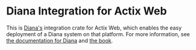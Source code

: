 # Diana Integration for Actix Web

This is [Diana's](https://arctic-hen7.github.io/diana) integration crate for Actix Web, which enables the easy deployment of a Diana system
on that platform. For more information, see [the documentation for Diana](https://github.com/arctic-hen7/diana) and
[the book](https://arctic-hen7.github.io/diana).
